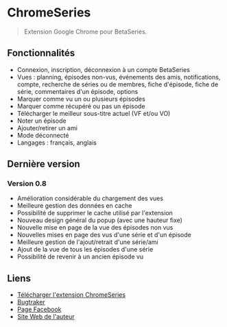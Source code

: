 ChromeSeries
============

> Extension Google Chrome pour BetaSeries.

Fonctionnalités
---------------

* Connexion, inscription, déconnexion à un compte BetaSeries
* Vues : planning, épisodes non-vus, événements des amis, notifications, compte, recherche de séries ou de membres, fiche d'épisode, fiche de série, commentaires d'un épisode, options
* Marquer comme vu un ou plusieurs épisodes
* Marquer comme récupéré ou pas un épisode
* Télécharger le meilleur sous-titre actuel (VF et/ou VO)
* Noter un épisode
* Ajouter/retirer un ami
* Mode déconnecté
* Langages : français, anglais

Dernière version
----------------

### Version 0.8
* Amélioration considérable du chargement des vues
* Meilleure gestion des données en cache
* Possibilité de supprimer le cache utilisé par l'extension
* Nouveau design général du popup (avec une hauteur fixe)
* Nouvelle mise en page de la vue des épisodes non vus
* Nouvelles mises en page des vus d'une série et d'un épisode
* Meilleure gestion de l'ajout/retrait d'une série/ami
* Ajout de la vue de tous les épisodes d'une série
* Possibilité de revenir à un ancien épisode vu

Liens
-----

* [Télécharger l'extension ChromeSeries](https://chrome.google.com/webstore/detail/dadaekemlgdonlfgmfmjnpbgdplffpda)
* [Bugtraker](https://www.betaseries.com/bugs/chromeseries)
* [Page Facebook](http://www.facebook.com/pages/ChromeSeries/199020100116357)
* [Site Web de l'auteur](http://www.menencia.com)
